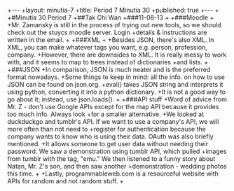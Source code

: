 +---
+layout: minutia-7
+title: Period 7 Minutia 30
+published: true
+---
+
+#Minutia 30 Period 7
+##Tak Chi Wan
+###11-08-13
+
+###Moodle
+
+Mr. Zamansky is still in the process of trying out new tools, so we should check out the stuycs moodle server. Login 
+details & instructions are written in the email. 
+
+###XML
+
+Besides JSON, there's also XML. In XML, you can make whatever tags you want, e.g. person, profession, company. 
+However, there are downsides to XML. It is really messy to work with, and it seems to map to trees instead of dictionaries
+and lists.
+
+###JSON
+In comparison, JSON is much neater and is the preferred format nowadays. 
+Some things to keep in mind: all the info. on how to use JSON can be found on json.org.
+eval() takes JSON string and interprets it using python, converting it into a python dictionary.
+It is not a good way to go about it; instead, use json.loads().
+
+###API stuff
+Word of advice from Mr. Z - don't use Google APIs except for the map API because it provides too much info. Always look
+for a smaller alternative.
+We looked at duckduckgo and tumblr's API. If we want to use a company's API, we will more often than not need to 
+register for authentication because the company wants to know who is using their data. OAuth was also briefly mentioned.
+It allows someone to get user data without needing their password. We saw a demonstration using tumblr API, which pulled
+images from tumblr with the tag, "emu." We then listened to a funny story about Natan, Mr. Z's son, and then saw another
+demonstration - wedding photos this time.
+
+Lastly, programmableweb.com is a resourceful website with APIs for random and not random stuff.
+
